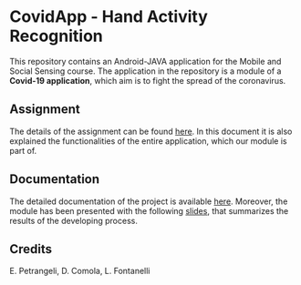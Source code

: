 # CovidApp - Hand Activity Recognition
This repository contains an Android-JAVA application for the Mobile and Social Sensing course.
The application in the repository is a module of a **Covid-19 application**, which aim is to fight the spread of the coronavirus.

## Assignment
The details of the assignment can be found [here](/docs/assignment.pdf). In this document it is also explained the functionalities of the entire application, which our module is part of.

## Documentation
The detailed documentation of the project is available [here](/docs/documentation.pdf). Moreover, the module has been presented with the following [slides](/docs/presentation.pdf), that summarizes the results of the developing process.

## Credits
E. Petrangeli, D. Comola, L. Fontanelli
